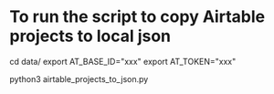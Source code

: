 
# To run the script to copy Airtable projects to local json

cd data/
export AT_BASE_ID="xxx"
export AT_TOKEN="xxx"

python3 airtable_projects_to_json.py
